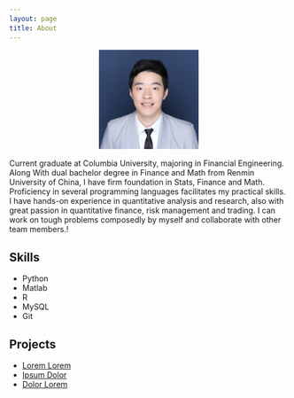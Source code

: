```yaml
---
layout: page  
title: About  
---
```


<p align="center">
<img src="https://github.com/Shihan-Guo/Shihan-Guo.github.io/blob/gh-pages/assets/images/Shihan%20Guo%20Profile.png" width="180"/>
<p\>

<p>Current graduate at Columbia University, majoring in Financial Engineering. Along With dual bachelor degree in Finance and Math from Renmin University of China, I have firm foundation in Stats, Finance and Math. Proficiency in several programming languages facilitates my practical skills. I have hands-on experience in quantitative analysis and research, also with great passion in quantitative finance, risk management and trading. I can work on tough problems composedly by myself and collaborate with other team members.!</p>


<h2>Skills</h2>

<ul class="skill-list">
	<li>Python</li>
	<li>Matlab</li>
	<li>R</li>
	<li>MySQL</li>
	<li>Git</li>
</ul>

<h2>Projects</h2>

<ul>
	<li><a href="https://github.com/">Lorem Lorem</a></li>
	<li><a href="https://github.com/">Ipsum Dolor</a></li>
	<li><a href="https://github.com/">Dolor Lorem</a></li>
</ul>